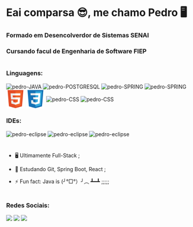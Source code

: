 # Eai comparsa 😎, me chamo Pedro 🖥
### Formado em Desencolverdor de Sistemas SENAI
### Cursando facul de Engenharia de Software FIEP
#
### Linguagens:
<div>
  <img align="center" alt="pedro-JAVA" height="50" width="50" src="https://cdn.jsdelivr.net/gh/devicons/devicon/icons/java/java-original.svg" />
  <img align="center" alt="pedro-POSTGRESQL" height="50" width="50" src="https://cdn.jsdelivr.net/gh/devicons/devicon/icons/postgresql/postgresql-original.svg" />
  <img align="center" alt="pedro-SPRING" height="50" width="50" src="https://cdn.jsdelivr.net/gh/devicons/devicon/icons/spring/spring-original.svg" />
  <img align="center" alt="pedro-SPRING" height="50" width="50" src="https://cdn.jsdelivr.net/gh/devicons/devicon/icons/python/python-original.svg" />
  <img align="center" alt="pedro-HTML" height="50" width="50" src="https://raw.githubusercontent.com/devicons/devicon/master/icons/html5/html5-original.svg">
  <img align="center" alt="pedro-CSS" height="50" width="50" src="https://raw.githubusercontent.com/devicons/devicon/master/icons/css3/css3-original.svg">
  <img align="center" alt="pedro-CSS" height="50" width="50" src="https://cdn.jsdelivr.net/gh/devicons/devicon/icons/javascript/javascript-original.svg" />
  <img align="center" alt="pedro-CSS" height="50" width="50" src="https://cdn.jsdelivr.net/gh/devicons/devicon/icons/bootstrap/bootstrap-original.svg" />
</div>

### IDEs:

<div>
  <img align="center" alt="pedro-eclipse" height="30" width="100" src="https://img.shields.io/badge/Eclipse-2C2255?style=for-the-badge&logo=eclipse&logoColor=white"/>
  <img align="center" alt="pedro-eclipse" height="30" width="140" src="https://img.shields.io/badge/apache%20netbeans-1B6AC6?style=for-the-badge&logo=apache%20netbeans%20IDE&logoColor=white"/>
  <img align="center" alt="pedro-eclipse" height="30" width="150" src="https://img.shields.io/badge/Visual_Studio_Code-0078D4?style=for-the-badge&logo=visual%20studio%20code&logoColor=white"/>
</div>

#
- 🖥 Ultimamente Full-Stack ;

- 🌱 Estudando Git, Spring Boot, React ;

- ⚡ Fun fact: Java is (╯°□°）╯︵ ┻━┻ ;;;;;
#
### Redes Sociais:

<div> 
  <a href="https://www.instagram.com/pedro.berts/" target="_blank"><img src="https://img.shields.io/badge/-Instagram-%23E4405F?style=for-the-badge&logo=instagram&logoColor=white" target="_blank"></a>
 	<a href="https://www.twitch.tv/p3trws_27" target="_blank"><img src="https://img.shields.io/badge/Twitch-9146FF?style=for-the-badge&logo=twitch&logoColor=white" target="_blank"></a> 
  <a href="https://www.linkedin.com/in/pedro-bertoldo-a68812252/" target="_blank"><img src="https://img.shields.io/badge/-LinkedIn-%230077B5?style=for-the-badge&logo=linkedin&logoColor=white" target="_blank"></a> 
  
</div>
